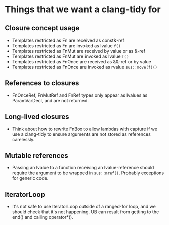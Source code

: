 # Things that we want a clang-tidy for

## Closure concept usage
* Templates restricted as Fn are received as const&-ref
* Templates restricted as Fn are invoked as lvalue `f()`
* Templates restricted as FnMut are received by value or as &-ref
* Templates restricted as FnMut are invoked as lvalue `f()`
* Templates restricted as FnOnce are received as &&-ref or by value
* Templates restricted as FnOnce are invoked as rvalue `sus::move(f)()`

## References to closures
* FnOnceRef, FnMutRef and FnRef types only appear as lvalues as ParamVarDecl,
  and are not returned.

## Long-lived closures
* Think about how to rewrite FnBox to allow lambdas with capture if we use a
  clang-tidy to ensure arguments are not stored as references carelessly.

## Mutable references
* Passing an lvalue to a function receiving an lvalue-reference should require
  the argument to be wrapped in `sus::mref()`. Probably exceptions for generic
  code.

## IteratorLoop
* It's not safe to use IteratorLoop outside of a ranged-for loop, and we should
  check that it's not happening. UB can result from getting to the end() and
  calling operator*().
